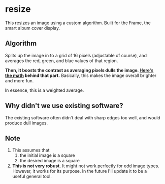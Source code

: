 # resize
This resizes an image using a custom algorithm. Built for the Frame, the smart album cover display.

## Algorithm
Splits up the image in to a grid of 16 pixels (adjustable of course), and averages the red, green, and blue values of that region. 

**Then, it boosts the contrast as averaging pixels dulls the image. [Here's the math](https://www.desmos.com/calculator/rkdaypwhdy) behind that part.** Basically, this makes the image overall brighter and more fun. 

In essence, this is a weighted average.

## Why didn't we use existing software?
The existing software often didn't deal with sharp edges too well, and would produce dull images.

## Note
1. This assumes that 
    1. the initial image is a square
    2. the desired image is a square
2. **This is not very robust.** It might not work perfectly for odd image types. However, it works for its purpose. In the future I'll update it to be a useful general tool.

